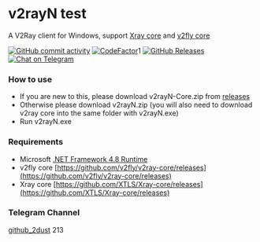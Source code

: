 # v2rayN test
A V2Ray client for Windows, support [Xray core](https://github.com/XTLS/Xray-core) and [v2fly core](https://github.com/v2fly/v2ray-core)


[![GitHub commit activity](https://img.shields.io/github/commit-activity/m/2dust/v2rayN)](https://github.com/2dust/v2rayN/commits/master)
[![CodeFactor](https://www.codefactor.io/repository/github/2dust/v2rayn/badge)](https://www.codefactor.io/repository/github/2dust/v2rayn)1
[![GitHub Releases](https://img.shields.io/github/downloads/2dust/v2rayN/latest/total?logo=github)](https://github.com/2dust/v2rayN/releases)
[![Chat on Telegram](https://img.shields.io/badge/Chat%20on-Telegram-brightgreen.svg)](https://t.me/v2rayn)

### How to use
- If you are new to this, please download v2rayN-Core.zip from [releases](https://github.com/2dust/v2rayN/releases)
- Otherwise please download v2rayN.zip (you will also need to download v2ray core into the same folder with v2rayN.exe)
- Run v2rayN.exe

### Requirements  
- Microsoft [.NET Framework 4.8 Runtime](https://dotnet.microsoft.com/zh-cn/download/dotnet-framework/thank-you/net48-offline-installer)
- v2fly core [https://github.com/v2fly/v2ray-core/releases](https://github.com/v2fly/v2ray-core/releases)
- Xray core [https://github.com/XTLS/Xray-core/releases](https://github.com/XTLS/Xray-core/releases)

### Telegram Channel
[github_2dust](https://t.me/github_2dust)
213
